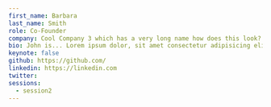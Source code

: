 ```yaml
---
first_name: Barbara
last_name: Smith
role: Co-Founder
company: Cool Company 3 which has a very long name how does this look?
bio: John is... Lorem ipsum dolor, sit amet consectetur adipisicing elit. Doloremque possimus inventore repellat asperiores rerum tempore, impedit esse obcaecati expedita a modi assumenda fugit totam laboriosam ratione, minima aperiam error voluptas!
keynote: false
github: https://github.com/
linkedin: https://linkedin.com
twitter:
sessions:
  - session2
---
```

